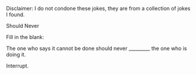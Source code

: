 Disclaimer: I do not condone these jokes, they are from a collection of jokes I found.

Should Never

Fill in the blank:

The one who says it cannot be done should never _________ the one who is doing it. 

Interrupt.

